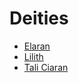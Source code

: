 # Deities

- [Elaran](https://lys.ee/rp/Opportunity/Characters/Deities/Elaran)
- [Lilith](https://lys.ee/rp/Opportunity/Characters/Deities/Lilith)
- [Tali Ciaran](https://lys.ee/rp/Opportunity/Charaters/Deities/Tali%20Ciaran)
